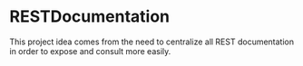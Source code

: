 # RESTDocumentation
This project  idea comes from the need to centralize all REST documentation in order to expose and consult more easily.
